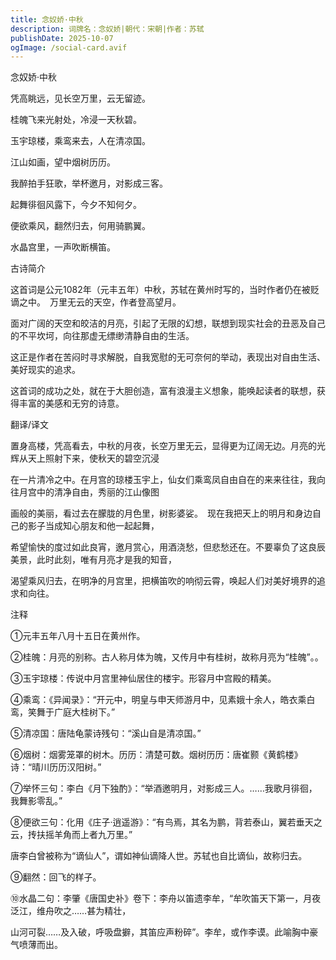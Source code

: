 ```yaml
---
title: 念奴娇·中秋
description: 词牌名：念奴娇|朝代：宋朝|作者：苏轼
publishDate: 2025-10-07
ogImage: /social-card.avif
---
```

念奴娇·中秋



凭高眺远，见长空万里，云无留迹。

桂魄飞来光射处，冷浸一天秋碧。

玉宇琼楼，乘鸾来去，人在清凉国。

江山如画，望中烟树历历。

我醉拍手狂歌，举杯邀月，对影成三客。

起舞徘徊风露下，今夕不知何夕。

便欲乘风，翻然归去，何用骑鹏翼。

水晶宫里，一声吹断横笛。





古诗简介

这首词是公元1082年（元丰五年）中秋，苏轼在黄州时写的，当时作者仍在被贬谪之中。　万里无云的天空，作者登高望月。

面对广阔的天空和皎洁的月亮，引起了无限的幻想，联想到现实社会的丑恶及自己的不平坎坷，向往那虚无缥缈清静自由的生活。

这正是作者在苦闷时寻求解脱，自我宽慰的无可奈何的举动，表现出对自由生活、美好现实的追求。　

这首词的成功之处，就在于大胆创造，富有浪漫主义想象，能唤起读者的联想，获得丰富的美感和无穷的诗意。





 翻译/译文

置身高楼，凭高看去，中秋的月夜，长空万里无云，显得更为辽阔无边。月亮的光辉从天上照射下来，使秋天的碧空沉浸

在一片清冷之中。在月宫的琼楼玉宇上，仙女们乘鸾凤自由自在的来来往往，我向往月宫中的清净自由，秀丽的江山像图

画般的美丽，看过去在朦胧的月色里，树影婆娑。　现在我把天上的明月和身边自己的影子当成知心朋友和他一起起舞，

希望愉快的度过如此良宵，邀月赏心，用酒浇愁，但悲愁还在。不要辜负了这良辰美景，此时此刻，唯有月亮才是我的知音，

渴望乘风归去，在明净的月宫里，把横笛吹的响彻云霄，唤起人们对美好境界的追求和向往。





注释

①元丰五年八月十五日在黄州作。

②桂魄：月亮的别称。古人称月体为魄，又传月中有桂树，故称月亮为“桂魄”。。

③玉宇琼楼：传说中月宫里神仙居住的楼宇。形容月中宫殿的精美。

④乘鸾：《异闻录》：“开元中，明皇与申天师游月中，见素娥十余人，皓衣乘白鸾，笑舞于广庭大桂树下。”

⑤清凉国：唐陆龟蒙诗残句：“溪山自是清凉国。”

⑥烟树：烟雾笼罩的树木。历历：清楚可数。烟树历历：唐崔颢《黄鹤楼》诗：“晴川历历汉阳树。”

⑦举怀三句：李白《月下独酌》：“举酒邀明月，对影成三人。……我歌月徘徊，我舞影零乱。”

⑧便欲三句：化用《庄子·逍遥游》：“有鸟焉，其名为鹏，背若泰山，翼若垂天之云，抟扶摇羊角而上者九万里。”

唐李白曾被称为“谪仙人”，谓如神仙谪降人世。苏轼也自比谪仙，故称归去。

⑨翻然：回飞的样子。

⑩水晶二句：李肇《唐国史补》卷下：李舟以笛遗李牟，“牟吹笛天下第一，月夜泛江，维舟吹之……甚为精壮，

山河可裂……及入破，呼吸盘擗，其笛应声粉碎”。李牟，或作李谟。此喻胸中豪气喷薄而出。
